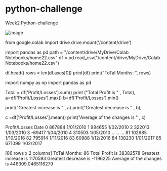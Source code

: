 # python-challenge
Week2 Python-challenge

![image](https://drive.google.com/file/d/1o_oiFUaQ0P3T_uDdTZIw73x_cr8ruTqQ/view?usp=sharing)


from google.colab import drive
drive.mount('/content/drive')

import pandas as pd
path = "/content/drive/MyDrive/Colab Notebooks/home22.csv"
df = pd.read_csv("/content/drive/MyDrive/Colab Notebooks/home22.csv") 


df.head()
rows = len(df.axes[0])
print(df)
print("ToTal Months: ", rows)

import numpy as np
import pandas as pd




Total = df['Profit/Losses'].sum()
print ("Total Profit is " , Total),
a=df['Profit/Losses'].max()
b=df['Profit/Losses'].min()

print("Greatest increase is " , a)
print("Greatest decrease is " , b),

c =df['Profit/Losses'].mean()
print("Average of the changes is " , c)

Profit/Losses       Date
0          867884  1/01/2010
1          984655  1/02/2010
2          322013  1/03/2010
3          -69417  1/04/2010
4          310503  1/05/2010
..            ...        ...
81         102685  1/10/2016
82         795914  1/11/2016
83          60988  1/12/2016
84         138230  1/01/2017
85         671099  1/02/2017

[86 rows x 2 columns]
ToTal Months:  86
Total Profit is  38382578
Greatest increase is  1170593
Greatest decrease is  -1196225
Average of the changes is  446309.0465116279
